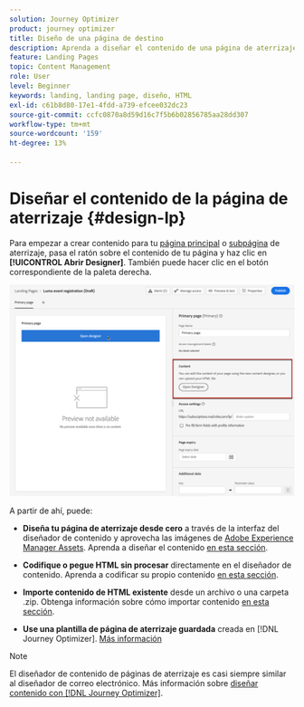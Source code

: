 ```yaml
---
solution: Journey Optimizer
product: journey optimizer
title: Diseño de una página de destino
description: Aprenda a diseñar el contenido de una página de aterrizaje en Journey Optimizer
feature: Landing Pages
topic: Content Management
role: User
level: Beginner
keywords: landing, landing page, diseño, HTML
exl-id: c61b8d80-17e1-4fdd-a739-efcee032dc23
source-git-commit: ccfc0870a8d59d16c7f5b6b02856785aa28dd307
workflow-type: tm+mt
source-wordcount: '159'
ht-degree: 13%

---
```


# Diseñar el contenido de la página de aterrizaje {#design-lp}

Para empezar a crear contenido para tu [página principal](create-lp.md#configure-primary-page) o [subpágina](create-lp.md#configure-subpages) de aterrizaje, pasa el ratón sobre el contenido de tu página y haz clic en **[!UICONTROL Abrir Designer]**. También puede hacer clic en el botón correspondiente de la paleta derecha.

![](assets/lp_open-designer.png)

A partir de ahí, puede:

* **Diseña tu página de aterrizaje desde cero** a través de la interfaz del diseñador de contenido y aprovecha las imágenes de [Adobe Experience Manager Assets](../integrations/assets.md). Aprenda a diseñar el contenido <!--or use built-in templates--> [en esta sección](../email/content-from-scratch.md).

* **Codifique o pegue HTML sin procesar** directamente en el diseñador de contenido. Aprenda a codificar su propio contenido [en esta sección](../email/code-content.md).

* **Importe contenido de HTML existente** desde un archivo o una carpeta .zip. Obtenga información sobre cómo importar contenido [en esta sección](../email/existing-content.md).

* **Use una plantilla de página de aterrizaje guardada** creada en [!DNL Journey Optimizer]. [Más información](lp-templates.md)

>[!NOTE]
>
>El diseñador de contenido de páginas de aterrizaje es casi siempre similar al diseñador de correo electrónico. Más información sobre [diseñar contenido con [!DNL Journey Optimizer]](../email/get-started-email-design.md).
